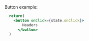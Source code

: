 Button example:

```jsx
  return(
    <button onClick={state.onClick}>
        Headers
      </button>
  )
```